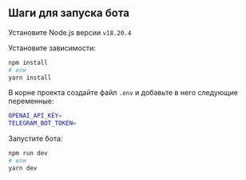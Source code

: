 ## Шаги для запуска бота

Установите Node.js версии `v18.20.4`

Установите зависимости:

```bash
npm install
# или
yarn install
```

В корне проекта создайте файл `.env` и добавьте в него следующие переменные:

```bash
OPENAI_API_KEY=
TELEGRAM_BOT_TOKEN=
```

Запустите бота:

```bash
npm run dev
# или
yarn dev
```
